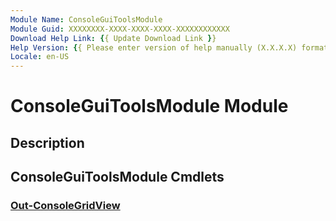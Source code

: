 ```yaml
---
Module Name: ConsoleGuiToolsModule
Module Guid: XXXXXXXX-XXXX-XXXX-XXXX-XXXXXXXXXXXX
Download Help Link: {{ Update Download Link }}
Help Version: {{ Please enter version of help manually (X.X.X.X) format }}
Locale: en-US
---
```


# ConsoleGuiToolsModule Module
## Description


## ConsoleGuiToolsModule Cmdlets
### [Out-ConsoleGridView](Out-ConsoleGridView.md)


